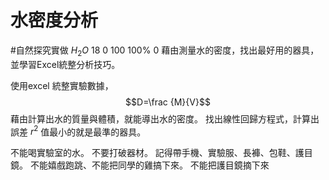 # 水密度分析
#自然探究實做
$H_2O$
18
0
100
100%
0
藉由測量水的密度，找出最好用的器具，並學習Excel統整分析技巧。

使用excel 統整實驗數據， 
$$D=\frac {M}{V}$$
藉由計算出水的質量與體積，就能導出水的密度。
找出線性回歸方程式，計算出誤差 $r^2$ 值最小的就是最準的器具。

不能喝實驗室的水。
不要打破器材。
記得帶手機、實驗服、長褲、包鞋、護目鏡。
不能嬉戲跑跳、不能把同學的雞搞下來。
不能把護目鏡摘下來